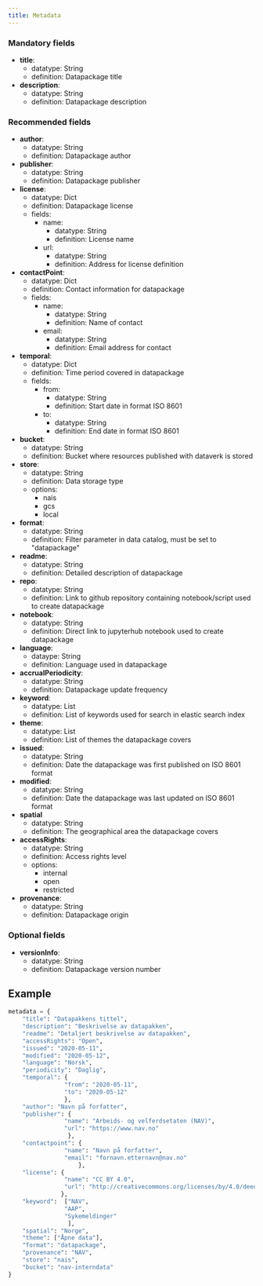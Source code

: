 ```yaml
---
title: Metadata
---
```


### Mandatory fields

- **title**:
  - datatype: String
  - definition: Datapackage title
- **description**:
  - datatype: String
  - definition: Datapackage description

### Recommended fields
- **author**:
  - datatype: String
  - definition: Datapackage author
- **publisher**:
  - datatype: String
  - definition: Datapackage publisher
- **license**:
  - datatype: Dict
  - definition: Datapackage license
  - fields:
    - name:
        - datatype: String
        - definition: License name
    - url:
        - datatype: String
        - definition: Address for license definition
- **contactPoint**:
  - datatype: Dict
  - definition: Contact information for datapackage
  - fields:
    - name:
        - datatype: String
        - definition: Name of contact
    - email:
        - datatype: String
        - definition: Email address for contact
- **temporal**:
  - datatype: Dict
  - definition: Time period covered in datapackage
  - fields:
    - from:
        - datatype: String
        - definition: Start date in format ISO 8601
    - to:
        - datatype: String
        - definition: End date in format ISO 8601
- **bucket**:
  - datatype: String
  - definition: Bucket where resources published with dataverk is stored  
- **store**:
  - datatype: String
  - definition: Data storage type
  - options:
    - nais
    - gcs
    - local
- **format**:
  - datatype: String
  - definition: Filter parameter in data catalog, must be set to "datapackage"
- **readme**:
  - datatype: String
  - definition: Detailed description of datapackage
- **repo**:
  - datatype: String
  - definition: Link to github repository containing notebook/script used to create datapackage
- **notebook**:
  - datatype: String
  - definition: Direct link to jupyterhub notebook used to create datapackage
- **language**:
  - dataype: String
  - definition: Language used in datapackage
- **accrualPeriodicity**:
  - datatype: String
  - definition: Datapackage update frequency
- **keyword**:
  - datatype: List
  - definition: List of keywords used for search in elastic search index
- **theme**:
  - datatype: List
  - definition: List of themes the datapackage covers
- **issued**:
  - datatype: String
  - definition: Date the datapackage was first published on ISO 8601 format
- **modified**:
  - datatype: String
  - definition: Date the datapackage was last updated on ISO 8601 format
- **spatial**
  - datatype: String
  - definition: The geographical area the datapackage covers
- **accessRights**:
  - datatype: String
  - definition: Access rights level
  - options:
    - internal
    - open
    - restricted
- **provenance**:
  - datatype: String
  - definition: Datapackage origin

### Optional fields
- **versionInfo**:
  - datatype: String
  - definition: Datapackage version number

## Example
```python
metadata = {
    "title": "Datapakkens tittel",
    "description": "Beskrivelse av datapakken",
    "readme": "Detaljert beskrivelse av datapakken",
    "accessRights": "Open", 
    "issued": "2020-05-11",
    "modified": "2020-05-12",
    "language": "Norsk", 
    "periodicity": "Daglig",
    "temporal": {
                "from": "2020-05-11", 
                "to": "2020-05-12"
                },
    "author": "Navn på forfatter",
    "publisher": {
                "name": "Arbeids- og velferdsetaten (NAV)", 
                "url": "https://www.nav.no"
                 }, 
    "contactpoint": {
                "name": "Navn på forfatter", 
                "email": "fornavn.etternavn@nav.no"
                    },
    "license": {
                "name": "CC BY 4.0", 
                "url": "http://creativecommons.org/licenses/by/4.0/deed.no"
               },
    "keyword":  ["NAV",
                "AAP",
                "Sykemeldinger"
                 ],
    "spatial": "Norge",
    "theme": ["Åpne data"],
    "format": "datapackage",
    "provenance": "NAV",
    "store": "nais",
    "bucket": "nav-interndata"
}
```
